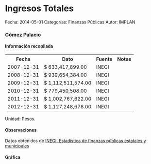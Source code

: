 Ingresos Totales
=====

Fecha: 2014-05-01
Categorías: Finanzas Públicas
Autor: IMPLAN

### Gómez Palacio

#### Información recopilada

<table class="table table-hover table-bordered">
  <tr><th>Fecha</th><th>Dato</th><th>Fuente</th><th>Notas</th></tr>
  <tr><td>2007-12-31</td><td>$ 633,417,899.00</td><td>INEGI</td><td></td></tr>
  <tr><td>2008-12-31</td><td>$ 939,654,384.00</td><td>INEGI</td><td></td></tr>
  <tr><td>2009-12-31</td><td>$ 1,112,511,574.00</td><td>INEGI</td><td></td></tr>
  <tr><td>2010-12-31</td><td>$ 779,450,508.00</td><td>INEGI</td><td></td></tr>
  <tr><td>2011-12-31</td><td>$ 1,002,767,622.00</td><td>INEGI</td><td></td></tr>
  <tr><td>2012-12-31</td><td>$ 1,127,248,678.00</td><td>INEGI</td><td></td></tr>
</table>

Unidad: Pesos.

#### Observaciones

Datos obtenidos de [INEGI. Estadística de finanzas públicas estatales y municipales](http://www.inegi.org.mx/sistemas/olap/Proyectos/bd/continuas/finanzaspublicas/FPMun.asp?s=est&c=11289&proy=efipem_fmun)

#### Gráfica

<div id="Morrisngzmgqlo" class="grafica"></div>
  <!-- JAVASCRIPT DE LA GRAFICA EN Morrisngzmgqlo -->
  <script>
  new Morris.Bar({
    element: 'Morrisngzmgqlo',
    data: [
      { fecha: '2007-12-31', dato: 633417899.00 },
      { fecha: '2008-12-31', dato: 939654384.00 },
      { fecha: '2009-12-31', dato: 1112511574.00 },
      { fecha: '2010-12-31', dato: 779450508.00 },
      { fecha: '2011-12-31', dato: 1002767622.00 },
      { fecha: '2012-12-31', dato: 1127248678.00 }
    ],
    xkey: 'fecha',
    ykeys: ['dato'],
    labels: ['Dato']
  });
  </script>
